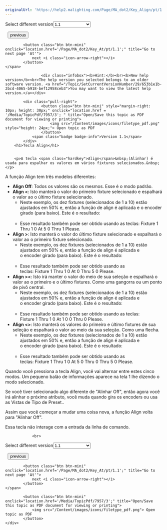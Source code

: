 ```yaml
---
originalUrl: 'https://help2.malighting.com/Page/MA_dot2/Key_Align/pt/1.1'
---
```


<div class="topic-navigation">

<div class="pull-right">
	<span class="pull-left">


<div class="pull-left">
<form action="/Topic/SetCurrentVersionNumber" class="form-inline" id="frmTagSelector" method="post">	<span class="form-mini">
		<div class="input-prepend"><span class="add-on">Select different version</span><select autocomplete="off" id="versionNumberId" name="versionNumberId" onchange="$(this).closest('#frmTagSelector').submit();" style="width: 120px;"><option value="">- latest -</option>
<option selected="selected" value="3">1.1</option>
<option value="7">1.2</option>
<option value="12">1.3</option>
<option value="16">1.5</option>
<option value="29">1.9</option>
</select></div>
		<input data-val="true" data-val-number="The field Int32 must be a number." data-val-required="The Int32 field is required." id="ProductId" name="ProductId" type="hidden" value="7">
		<input id="CurrentGuid" name="CurrentGuid" type="hidden" value="653b1e1b-2bcd-4065-b918-bef12958ceb3">
	</span>
</form></div>&nbsp;	</span>
	<span class="pull-right" style="white-space: nowrap;">
			<button class="btn btn-mini" onclick="location.href='/Page/MA_dot2/Keys/pt/1.1'; " title="Go to previous page 'Teclas'">
				<i class="icon-arrow-left"></i> previous
			</button>

			<button class="btn btn-mini" onclick="location.href='/Page/MA_dot2/Key_At/pt/1.1';" title="Go to next page 'At'">
				next <i class="icon-arrow-right"></i> 
			</button>
	</span>
</div>
<div class="clear-fix" style="margin-bottom: 10px"></div>
</div>

					<div class="infobox"><b>Hint:</b><br><b>New help version</b><br>The help version you selected belongs to an older software version. <a href="/Topic/SetCurrentVersionNumber/29/653b1e1b-2bcd-4065-b918-bef12958ceb3">You may want to view the latest help version.</a></div>

			<div class="pull-right">
					<button class="btn btn-mini" style="margin-right: 10px; height: 30px;" onclick="location.href = '/Media/TopicPdf/7957/3'; " title="Open/Save this topic as PDF document for viewing or printing">
						<img src="/Content/images/icons/filetype_pdf.png" style="height: 24px;"> Open topic as PDF
					</button>
				<span class="badge badge-info">Version 1.1</span>
			</div>
		<h1>Tecla Align</h1>


		<p>A tecla <span class="hardkey">Align</span>&nbsp;(Alinhar) é usada para espalhar os valores em vários fixtures selecionados.&nbsp;</p>

<p>A função&nbsp;Align&nbsp;tem três modelos diferentes:</p>

<ul>
	<li><strong>Align Off</strong>: Todos os valores são os mesmos. Esse é o modo padrão.</li>
	<li><strong>Align &lt;</strong>: Isto manterá o valor do primeiro fixture selecionado e espalhará o valor ao o último fixture selecionado.​
	<ul>
		<li>Neste exemplo, os dez fixtures (selecionados de 1 a 10) estão ajustados em 50% e, então a função de align é aplicada e o encoder girado (para baixo). Este é o resultado:​<br>
		<img alt="" src="/Media/Image/Dot2_Keys_Align_Left.png"></li>
		<li>Esse resultado também pode ser obtido usando as teclas:&nbsp;<span class="hardkey">Fixture</span> <span class="hardkey">1</span> <span class="hardkey">Thru</span> <span class="hardkey">1</span> <span class="hardkey">0</span> <span class="hardkey">At</span> <span class="hardkey">5</span> <span class="hardkey">0</span> <span class="hardkey">Thru</span> <span class="hardkey">1</span> <span class="hardkey">Please</span>.</li>
	</ul>
	</li>
	<li><strong>Align &gt;</strong>:&nbsp;Isto manterá o valor do último&nbsp;fixture&nbsp;selecionado e espalhará o valor ao o primeiro&nbsp;fixture&nbsp;selecionado.​​
	<ul>
		<li>Neste exemplo, os dez&nbsp;fixtures&nbsp;(selecionados de 1 a 10) estão ajustados em 50% e, então a função de&nbsp;align&nbsp;é aplicada e o&nbsp;encoder&nbsp;girado (para baixo). Este é o resultado:​​<br>
		<img alt="" src="/Media/Image/Dot2_Keys_Align_Right.png"></li>
		<li>Esse resultado também pode ser obtido usando as teclas:&nbsp;<span class="hardkey">Fixture</span>&nbsp;<span class="hardkey">1</span>&nbsp;<span class="hardkey">Thru</span>&nbsp;<span class="hardkey">1</span>&nbsp;<span class="hardkey">0</span>&nbsp;<span class="hardkey">At</span>&nbsp;<span class="hardkey">0</span>&nbsp;<span class="hardkey">Thru</span>&nbsp;<span class="hardkey">5</span>&nbsp;<span class="hardkey">0</span> <span class="hardkey">Please</span>.</li>
	</ul>
	</li>
	<li><strong>Align &gt;&lt;</strong>: Isto irá manter o valor do meio de sua seleção e espalhará o valor ao o primeiro e o último fixtures. Como uma&nbsp;gangorra ou um ponto de pivô central.​
	<ul>
		<li>Neste exemplo, os dez&nbsp;fixtures&nbsp;(selecionados de 1 a 10) estão ajustados em 50% e, então a função de&nbsp;align&nbsp;é aplicada e o&nbsp;encoder&nbsp;girado (para baixo). Este é o resultado:​​​<br>
		<img alt="" src="/Media/Image/Dot2_Keys_Align_Center.png"></li>
		<li>Esse resultado também pode ser obtido usando as teclas: ​<span class="hardkey">Fixture</span>&nbsp;<span class="hardkey">1</span>&nbsp;<span class="hardkey">Thru</span>&nbsp;<span class="hardkey">1</span>&nbsp;<span class="hardkey">0</span>&nbsp;<span class="hardkey">At</span>&nbsp;<span class="hardkey">1</span> <span class="hardkey">0</span>&nbsp;<span class="hardkey">0</span>&nbsp;<span class="hardkey">Thru</span>&nbsp;<span class="hardkey">0</span>&nbsp;<span class="hardkey">Please</span>.</li>
	</ul>
	</li>
	<li><strong>Align &lt;&gt;</strong>: Isto manterá os valores do primeiro e último fixtures&nbsp;de sua seleção e espalhará o valor ao meio da sua seleção. Como uma flecha.​
	<ul>
		<li>Neste exemplo, os dez&nbsp;fixtures&nbsp;(selecionados de 1 a 10) estão ajustados em 50% e, então a função de&nbsp;align&nbsp;é aplicada e o&nbsp;encoder&nbsp;girado (para baixo). Este é o resultado:​​​​<br>
		<img alt="" src="/Media/Image/Dot2_Keys_Align_Sides.png"></li>
		<li>Esse resultado também pode ser obtido usando as teclas:&nbsp;<span class="hardkey">Fixture</span>&nbsp;<span class="hardkey">1</span>&nbsp;<span class="hardkey">Thru</span>&nbsp;<span class="hardkey">1</span>&nbsp;<span class="hardkey">0</span>&nbsp;<span class="hardkey">At</span>&nbsp;<span class="hardkey">5</span>&nbsp;<span class="hardkey">0</span>&nbsp;<span class="hardkey">Thru</span>&nbsp;<span class="hardkey">0</span>&nbsp;<span class="hardkey">Thru</span> <span class="hardkey">5</span> <span class="hardkey">0</span>&nbsp;<span class="hardkey">Please</span>.</li>
	</ul>
	</li>
</ul>

<p>Quando você pressiona a tecla <span class="hardkey">Align</span>, você vai alternar entre estes cinco modos. Um pequeno balão de informações aparece na tela 1 lhe dizendo o modo selecionado.</p>

<p>Se você tiver selecionado algo diferente de "Alinhar Off", então agora você irá alinhar o próximo atributo, você muda quando gira os&nbsp;encoders ou usa as Vistas de Tipo de Preset..</p>

<p>Assim que você começar a mudar uma coisa nova, a função Align volta para "Alinhar Off".</p>

<div class="important">Essa tecla não interage com a entrada da linha de comando.</div>


				<br>
<div class="topic-navigation">

<div class="pull-right">
	<span class="pull-left">


<div class="pull-left">
<form action="/Topic/SetCurrentVersionNumber" class="form-inline" id="frmTagSelector" method="post">	<span class="form-mini">
		<div class="input-prepend"><span class="add-on">Select different version</span><select autocomplete="off" id="versionNumberId" name="versionNumberId" onchange="$(this).closest('#frmTagSelector').submit();" style="width: 120px;"><option value="">- latest -</option>
<option selected="selected" value="3">1.1</option>
<option value="7">1.2</option>
<option value="12">1.3</option>
<option value="16">1.5</option>
<option value="29">1.9</option>
</select></div>
		<input data-val="true" data-val-number="The field Int32 must be a number." data-val-required="The Int32 field is required." id="ProductId" name="ProductId" type="hidden" value="7">
		<input id="CurrentGuid" name="CurrentGuid" type="hidden" value="653b1e1b-2bcd-4065-b918-bef12958ceb3">
	</span>
</form></div>&nbsp;	</span>
	<span class="pull-right" style="white-space: nowrap;">
			<button class="btn btn-mini" onclick="location.href='/Page/MA_dot2/Keys/pt/1.1'; " title="Go to previous page 'Teclas'">
				<i class="icon-arrow-left"></i> previous
			</button>

			<button class="btn btn-mini" onclick="location.href='/Page/MA_dot2/Key_At/pt/1.1';" title="Go to next page 'At'">
				next <i class="icon-arrow-right"></i> 
			</button>
	</span>
</div>
	<div class="clear-fix"></div>
	<div class="pull-right">
	
			<button class="btn btn-mini" onclick="location.href='/Media/TopicPdf/7957/3';" title="Open/Save this topic as PDF document for viewing or printing">
				<img src="/Content/images/icons/filetype_pdf.png"> Open topic as PDF
			</button>
	</div>
<div class="clear-fix" style="margin-bottom: 10px"></div>
</div>

	
